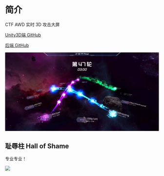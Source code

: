 # 简介

CTF AWD 实时 3D 攻击大屏 

[Unity3D端 GitHub](https://github.com/wuhan005/Asteroid)


[后端 GitHub](https://github.com/wuhan005/Asteroid_backend)

![Asteroid](../.vuepress/public/img/Asteroid.png)

## 耻辱柱 Hall of Shame

专业专业！

![](https://z3.ax1x.com/2021/10/09/5kd1mQ.jpg)